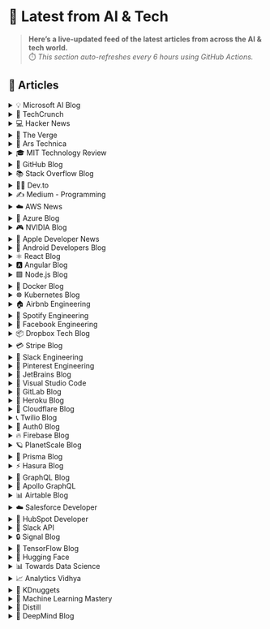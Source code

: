 # 📰 Latest from AI & Tech  

> **Here’s a live-updated feed of the latest articles from across the AI & tech world.**  
> ⏱️ *This section auto-refreshes every 6 hours using GitHub Actions.*

## 📰 Articles
<!-- BLOG-POST-LIST:START -->

<details>
<summary>💡 Microsoft AI Blog</summary>

- [A conversation with Kevin Scott: What’s next in AI](https://blogs.microsoft.com/ai/a-conversation-with-kevin-scott-whats-next-in-ai/) (2022-12-06)
- [From Hot Wheels to handling content: How brands are using Microsoft AI to be more productive and imaginative](https://blogs.microsoft.com/ai/from-hot-wheels-to-handling-content-how-brands-are-using-microsoft-ai-to-be-more-productive-and-imaginative/) (2022-10-12)
- [Microsoft open sources its ‘farm of the future’ toolkit](https://blogs.microsoft.com/ai/microsoft-open-sources-its-farm-of-the-future-toolkit/) (2022-10-06)
- [How data and AI will transform contact centres for financial services](https://cloudblogs.microsoft.com/industry-blog/en-gb/financial-services/2022/07/25/how-data-and-ai-will-transform-contact-centres-for-financial-services/) (2022-07-25)
- [AI-equipped drones study dolphins on the edge of extinction](https://news.microsoft.com/apac/features/ai-drones-dolphins-maui63/) (2022-07-21)

</details>

<details>
<summary>🚀 TechCrunch</summary>

- [AI hires or human hustle? Inside the next frontier of startup operations at TechCrunch Disrupt 2025](https://techcrunch.com/2025/09/30/ai-hires-or-human-hustle-inside-the-next-frontier-of-startup-operations-at-techcrunch-disrupt-2025/) (2025-09-30)
- [Fubo shareholders approve Hulu Live TV deal](https://techcrunch.com/2025/09/30/fubo-shareholders-approve-hulu-live-tv-deal/) (2025-09-30)
- [ChatGPT: Everything you need to know about the AI-powered chatbot](https://techcrunch.com/2025/09/30/chatgpt-everything-to-know-about-the-ai-chatbot/) (2025-09-30)
- [A comprehensive list of 2025 tech layoffs](https://techcrunch.com/2025/09/30/tech-layoffs-2025-list/) (2025-09-30)
- [AI note-taking app Granola adds a repeatable prompts feature](https://techcrunch.com/2025/09/30/ai-note-taking-app-granola-adds-a-repeatable-prompts-feature/) (2025-09-30)

</details>

<details>
<summary>💻 Hacker News</summary>

- [Hedge Funds Have to Be Big](https://www.bloomberg.com/opinion/newsletters/2025-09-30/hedge-funds-have-to-be-big) (2025-09-30)
- [Boeing Has Started Working on a 737 MAX Replacement](https://www.wsj.com/business/airlines/boeing-has-started-working-on-a-737-max-replacement-40a110df) (2025-09-30)
- [Sora 2](https://openai.com/index/sora-2/) (2025-09-30)
- [Bild AI (YC W25) Is Hiring](https://www.ycombinator.com/companies/bild-ai/jobs/m2ilR5L-founding-engineer-applied-ai) (2025-09-30)
- [Not only am I losing my livelihood to AI – now it's stealing my em dashes too](https://www.theguardian.com/lifeandstyle/2025/oct/01/artificial-intelligence-em-dashes-ai-stealing-my-livelihood) (2025-09-30)

</details>

<details>
<summary>📱 The Verge</summary>

- [Imgur is blocking users in the UK](https://www.theverge.com/news/788823/imgur-uk-users-blocked-ico-investigation) (2025-09-30)
- [Microsoft is giving Copilot AI faces you can chat with](https://www.theverge.com/news/788741/microsoft-copilot-labs-ai-portraits-experiment-human-avatar) (2025-09-30)
- [Beats redesigned its new Powerbeats Fit’s wing tip to be more comfortable and secure](https://www.theverge.com/news/788663/apple-beats-powerbeats-fit-wireless-earbuds-wing-tip-redesign-comfort) (2025-09-30)
- [OpenAI’s new social video app will let you deepfake your friends](https://www.theverge.com/ai-artificial-intelligence/788786/openais-new-ai-sora-ios-social-video-app-will-let-you-deepfake-your-friends) (2025-09-30)
- [Microsoft’s Windows 11 2025 update is available now](https://www.theverge.com/news/788167/microsoft-windows-11-version-25h2-download-insta) (2025-09-30)

</details>

<details>
<summary>🔬 Ars Technica</summary>

- [iOS 26.0.1, macOS 26.0.1 updates fix install bugs, new phone problems, and more](https://arstechnica.com/gadgets/2025/09/ios-26-0-1-macos-26-0-1-updates-fix-install-bugs-new-phone-problems-and-more/) (2025-09-30)
- [California’s newly signed AI law just gave Big Tech exactly what it wanted](https://arstechnica.com/ai/2025/09/californias-newly-signed-ai-law-just-gave-big-tech-exactly-what-it-wanted/) (2025-09-30)
- [Behind the scenes with the most beautiful car in racing: The Ferrari 499P](https://arstechnica.com/cars/2025/09/behind-the-scenes-with-the-most-beautiful-car-in-racing-the-ferrari-499p/) (2025-09-30)
- [Is the “million-year-old” skull from China a Denisovan or something else?](https://arstechnica.com/science/2025/09/is-the-million-year-old-skull-from-china-a-denisovan-or-something-else/) (2025-09-30)
- [Burnout and Elon Musk’s politics spark exodus from senior xAI, Tesla staff](https://arstechnica.com/cars/2025/09/burnout-and-elon-musks-politics-spark-exodus-from-senior-xai-tesla-staff/) (2025-09-30)

</details>

<details>
<summary>🎓 MIT Technology Review</summary>

- [Designing CPUs for next-generation supercomputing](https://www.technologyreview.com/2025/09/30/1124505/designing-cpus-for-next-generation-supercomputing/) (2025-09-30)
- [Powering HPC with next-generation CPUs](https://www.technologyreview.com/2025/09/30/1124493/powering-hpc-with-next-generation-cpus/) (2025-09-30)
- [The Download: our thawing permafrost, and a drone-filled future](https://www.technologyreview.com/2025/09/30/1124579/the-download-our-thawing-permafrost-and-a-drone-filled-future/) (2025-09-30)
- [The US may be heading toward a drone-filled future](https://www.technologyreview.com/2025/09/30/1124470/the-us-may-be-heading-toward-a-drone-filled-future/) (2025-09-30)
- [Scientists can see Earth’s permafrost thawing from space](https://www.technologyreview.com/2025/09/30/1124548/scientists-see-permafrost-thawing-from-space/) (2025-09-30)

</details>

<details>
<summary>🐙 GitHub Blog</summary>

- [CodeQL zero to hero part 5: Debugging queries](https://github.blog/security/vulnerability-research/codeql-zero-to-hero-part-5-debugging-queries/) (2025-09-29)
- [How GitHub protects developers from copyright enforcement overreach](https://github.blog/news-insights/policy-news-and-insights/how-github-protects-developers-from-copyright-enforcement-overreach/) (2025-09-26)
- [Kicking off Cybersecurity Awareness Month 2025: Researcher spotlights and enhanced incentives](https://github.blog/security/vulnerability-research/kicking-off-cybersecurity-awareness-month-2025-researcher-spotlights-and-enhanced-incentives/) (2025-09-26)
- [Building beyond the browser: Keeley Hammond on Electron, open source, and the future of maintainership](https://github.blog/open-source/maintainers/building-beyond-the-browser-keeley-hammond-on-electron-open-source-and-the-future-of-maintainership/) (2025-09-25)
- [GitHub Copilot gets smarter at finding your code: Inside our new embedding model ](https://github.blog/news-insights/product-news/copilot-new-embedding-model-vs-code/) (2025-09-24)

</details>

<details>
<summary>📚 Stack Overflow Blog</summary>

- [Turning investments into impact: Stack Overflow for Teams 2025.7](https://stackoverflow.blog/2025/09/30/turning-investments-into-impact-stack-overflow-for-teams-2025-7/) (2025-09-30)
- [As your AI gets smarter, so must your API](https://stackoverflow.blog/2025/09/30/as-your-ai-gets-smarter-so-must-your-api/) (2025-09-30)
- [Making your code base better will make your code coverage worse](https://stackoverflow.blog/2025/09/29/making-your-code-base-better-will-make-your-code-coverage-worse/) (2025-09-29)
- [Getting Backstage in front of a shifting dev experience](https://stackoverflow.blog/2025/09/26/getting-backstage-in-front-of-a-shifting-dev-experience/) (2025-09-26)
- [The history and future of software development (part 1)](https://stackoverflow.blog/2025/09/24/the-history-and-future-of-software-development-part-1/) (2025-09-24)

</details>

<details>
<summary>👨‍💻 Dev.to</summary>

- [Designing a self-healing distributed Service on Kubernetes](https://dev.to/lizabethwordp/designing-a-self-healing-distributed-service-on-kubernetes-2eoh) (2025-09-30)
- [Mix with the Masters: Mixing Night with Ken Lewis - BACK TO SCHOOL NIGHT - 10/1/2025](https://dev.to/music_youtube/mix-with-the-masters-mixing-night-with-ken-lewis-back-to-school-night-1012025-2mcp) (2025-09-30)
- [Coopera Sharp - Chamadas em Sequência](https://dev.to/wsantosdev/coopera-sharp-chamadas-em-sequencia-2hh) (2025-09-30)
- [COLORS: Penyair - Bambú | A COLORS SHOW](https://dev.to/music_youtube/colors-penyair-bambu-a-colors-show-99p) (2025-09-30)
- [COLORS: La Lá - También te vi | A COLORS SHOW](https://dev.to/music_youtube/colors-la-la-tambien-te-vi-a-colors-show-4n5n) (2025-09-30)

</details>

<details>
<summary>✍️ Medium - Programming</summary>

- [The Interviewer Tried to Trick Me in a Spring Boot Interview — I Turned the Tables](https://blog.stackademic.com/the-interviewer-tried-to-trick-me-in-a-spring-boot-interview-i-turned-the-tables-22a123a80f83?source=rss------programming-5) (2025-09-30)
- [09922637841](https://medium.com/@mhlarstmy037/09922637841-298a3e956586?source=rss------programming-5) (2025-09-30)
- [Request Delegate in .NET Core](https://medium.com/@devesh.akgec/request-delegate-in-net-core-c728c580cf52?source=rss------programming-5) (2025-09-30)
- [09922637841](https://medium.com/@mhlarstmy037/09922637841-65c4d36b4168?source=rss------programming-5) (2025-09-30)
- [Actix vs Axum: I Benchmarked Rust’s Top Frameworks, and One Dominated](https://medium.com/@Krishnajlathi/actix-vs-axum-i-benchmarked-rusts-top-frameworks-and-one-dominated-888f9b95e6d8?source=rss------programming-5) (2025-09-30)

</details>

<details>
<summary>☁️ AWS News</summary>

- [Announcing AWS Outposts third-party storage integration with Dell and HPE](https://aws.amazon.com/blogs/aws/announcing-aws-outposts-third-party-storage-integration-with-dell-and-hpe/) (2025-09-30)
- [Introducing Claude Sonnet 4.5 in Amazon Bedrock: Anthropic’s most intelligent model, best for coding and complex agents](https://aws.amazon.com/blogs/aws/introducing-claude-sonnet-4-5-in-amazon-bedrock-anthropics-most-intelligent-model-best-for-coding-and-complex-agents/) (2025-09-29)
- [AWS Weekly Roundup: Amazon S3, Amazon Bedrock AgentCore, AWS X-Ray and more (September 29, 2025)](https://aws.amazon.com/blogs/aws/aws-weekly-roundup-amazon-s3-amazon-bedrock-agentcore-aws-x-ray-and-more-september-29-2025/) (2025-09-29)
- [Accelerate AI agent development with the Nova Act IDE extension](https://aws.amazon.com/blogs/aws/accelerate-ai-agent-development-with-the-nova-act-ide-extension/) (2025-09-23)
- [AWS Weekly Roundup: Amazon Q Developer, AWS Step Functions, AWS Cloud Club Captain deadline, and more (September 22, 2025)](https://aws.amazon.com/blogs/aws/aws-weekly-roundup-amazon-q-developer-aws-step-functions-aws-cloud-club-captain-deadline-and-more-september-22-2025/) (2025-09-22)

</details>

<details>
<summary>🔵 Azure Blog</summary>

- [Introducing Microsoft Marketplace — Thousands of solutions. Millions of customers. One Marketplace.](https://blogs.microsoft.com/blog/2025/09/25/introducing-microsoft-marketplace-thousands-of-solutions-millions-of-customers-one-marketplace/) (2025-09-25)
- [Agent Factory: Designing the open agentic web stack](https://azure.microsoft.com/en-us/blog/agent-factory-designing-the-open-agentic-web-stack/) (2025-09-24)
- [How Azure Cobalt 100 VMs are powering real-world solutions, delivering performance and efficiency results](https://azure.microsoft.com/en-us/blog/how-azure-cobalt-100-vms-are-powering-real-world-solutions-delivering-performance-and-efficiency-results/) (2025-09-23)
- [Accelerate migration and modernization with agentic AI](https://azure.microsoft.com/en-us/blog/accelerate-migration-and-modernization-with-agentic-ai/) (2025-09-23)
- [Inside the world’s most powerful AI datacenter](https://blogs.microsoft.com/blog/2025/09/18/inside-the-worlds-most-powerful-ai-datacenter/) (2025-09-18)

</details>

<details>
<summary>🎮 NVIDIA Blog</summary>

- [Into the Omniverse: Open-Source Physics Engine and OpenUSD Advance Robot Learning](https://blogs.nvidia.com/blog/newton-physics-engine-openusd/) (2025-09-30)
- [‘Vietnam Puts AI at the Center of Its Economic Strategy,’ Deputy Director of the Vietnam National Innovation Center Says at NVIDIA AI Day Ho Chi Minh City](https://blogs.nvidia.com/blog/ai-day-ho-chi-minh-city/) (2025-09-25)
- [Pilots Wanted: Stream ‘Mecha BREAK’ on GeForce NOW](https://blogs.nvidia.com/blog/geforce-now-thursday-mecha-break/) (2025-09-25)
- [Open Secret: How NVIDIA Nemotron Models, Datasets and Techniques Fuel AI Development](https://blogs.nvidia.com/blog/nemotron-open-source-ai/) (2025-09-24)
- [Canada Goes All In on AI: NVIDIA Joins Nations’ Technology Leaders in Montreal to Shape Sovereign AI Strategy](https://blogs.nvidia.com/blog/canada-all-in/) (2025-09-24)

</details>

<details>
<summary>🍎 Apple Developer News</summary>

- [Upcoming Currency Change in Bulgaria](https://developer.apple.com/news/?id=rbfp3bpb) (2025-09-25)
- [Get ready with the latest beta releases](https://developer.apple.com/news/?id=4uj8znqq) (2025-09-22)
- [App Store submissions now open for the latest OS releases](https://developer.apple.com/news/?id=6lxhtioi) (2025-09-09)
- [Hello Developer: September 2025](https://developer.apple.com/news/?id=6zd7a3al) (2025-09-02)
- [Awe dropping.](https://developer.apple.com/news/?id=p9nukitr) (2025-08-26)

</details>

<details>
<summary>🤖 Android Developers Blog</summary>

- [Let's talk security: Answering your top questions about Android developer verification](https://android-developers.googleblog.com/2025/09/lets-talk-security-answering-your-top.html) (2025-09-30)
- [#WeArePlay: Meet the people building vibrant communities with their apps and games](https://android-developers.googleblog.com/2025/09/weareplay-meet-the-people-building-vibrant-communities-with-their-apps-and-games.html) (2025-09-24)
- [Introducing the Google Play Games Level Up program](https://android-developers.googleblog.com/2025/09/introducing-google-play-games-level-up.html) (2025-09-23)
- [Elevating media playback : A deep dive into Media3’s PreloadManager - Part 2](https://android-developers.googleblog.com/2025/09/a-deep-dive-into-media3-preloadmanager.html) (2025-09-22)
- [Gratitude's developers released 2X the amount of innovative experiments with the help of Gemini in Android Studio](https://android-developers.googleblog.com/2025/09/gratitudes-developers-released-2x.html) (2025-09-18)

</details>

<details>
<summary>⚛️ React Blog</summary>

- [React Labs: What We've Been Working On – June 2022](https://reactjs.org/blog/2022/06/15/react-labs-what-we-have-been-working-on-june-2022.html) (2022-06-15)
- [React v18.0](https://reactjs.org/blog/2022/03/29/react-v18.html) (2022-03-29)
- [How to Upgrade to React 18](https://reactjs.org/blog/2022/03/08/react-18-upgrade-guide.html) (2022-03-08)
- [React Conf 2021 Recap](https://reactjs.org/blog/2021/12/17/react-conf-2021-recap.html) (2021-12-17)
- [The Plan for React 18](https://reactjs.org/blog/2021/06/08/the-plan-for-react-18.html) (2021-06-08)

</details>

<details>
<summary>🅰️ Angular Blog</summary>

- [Beyond the Horizon: How Angular is Embracing AI for Next-Gen Apps](https://blog.angular.dev/beyond-the-horizon-how-angular-is-embracing-ai-for-next-gen-apps-7a7ed706e1a3?source=rss----447683c3d9a3---4) (2025-09-16)
- [Angular Summer Update 2025](https://blog.angular.dev/angular-summer-update-2025-1987592a0b42?source=rss----447683c3d9a3---4) (2025-08-29)
- [The Angular Custom Profiling Track is now available](https://blog.angular.dev/the-angular-custom-profiling-track-is-now-available-0f9d8d36218a?source=rss----447683c3d9a3---4) (2025-07-02)
- [Announcing Angular v20](https://blog.angular.dev/announcing-angular-v20-b5c9c06cf301?source=rss----447683c3d9a3---4) (2025-05-28)
- [Build AI-Powered Apps With Genkit and Angular](https://blog.angular.dev/build-ai-powered-apps-with-genkit-and-angular-707db8918c3a?source=rss----447683c3d9a3---4) (2025-03-18)

</details>

<details>
<summary>🟩 Node.js Blog</summary>

- [Node.js v24.9.0 (Current)](https://nodejs.org/en/blog/release/v24.9.0) (2025-09-25)
- [Node.js v22.20.0 (LTS)](https://nodejs.org/en/blog/release/v22.20.0) (2025-09-24)
- [Node.js v24.8.0 (Current)](https://nodejs.org/en/blog/release/v24.8.0) (2025-09-10)
- [Node.js v20.19.5 (LTS)](https://nodejs.org/en/blog/release/v20.19.5) (2025-09-03)
- [Node.js v22.19.0 (LTS)](https://nodejs.org/en/blog/release/v22.19.0) (2025-08-28)

</details>

<details>
<summary>🐳 Docker Blog</summary>

- [Expanding Docker Hardened Images: Secure Helm Charts for Deployments](https://www.docker.com/blog/docker-hardened-images-helm-charts-beta/) (2025-09-29)
- [Docker MCP Toolkit: MCP Servers That Just Work](https://www.docker.com/blog/mcp-toolkit-mcp-servers-that-just-work/) (2025-09-29)
- [The Trust Paradox: When Your AI Gets Catfished](https://www.docker.com/blog/mcp-prompt-injection-trust-paradox/) (2025-09-26)
- [Introducing the Docker Premium Support and TAM service](https://www.docker.com/blog/introducing-the-docker-premium-support-and-tam-service/) (2025-09-25)
- [Run, Test, and Evaluate Models and MCP Locally with Docker + Promptfoo](https://www.docker.com/blog/evaluate-models-and-mcp-with-promptfoo-docker/) (2025-09-25)

</details>

<details>
<summary>☸️ Kubernetes Blog</summary>

- [Announcing Changed Block Tracking API support (alpha)](https://kubernetes.io/blog/2025/09/25/csi-changed-block-tracking/) (2025-09-25)
- [Kubernetes v1.34: Pod Level Resources Graduated to Beta](https://kubernetes.io/blog/2025/09/22/kubernetes-v1-34-pod-level-resources/) (2025-09-22)
- [Kubernetes v1.34: Recovery From Volume Expansion Failure (GA)](https://kubernetes.io/blog/2025/09/19/kubernetes-v1-34-recover-expansion-failure/) (2025-09-19)
- [Kubernetes v1.34: DRA Consumable Capacity](https://kubernetes.io/blog/2025/09/18/kubernetes-v1-34-dra-consumable-capacity/) (2025-09-18)
- [Kubernetes v1.34: Pods Report DRA Resource Health](https://kubernetes.io/blog/2025/09/17/kubernetes-v1-34-pods-report-dra-resource-health/) (2025-09-17)

</details>

<details>
<summary>🏠 Airbnb Engineering</summary>

- [Building a Next-Generation Key-Value Store at Airbnb](https://medium.com/airbnb-engineering/building-a-next-generation-key-value-store-at-airbnb-0de8465ba354?source=rss----53c7c27702d5---4) (2025-09-24)
- [Viaduct, Five Years On: Modernizing the Data-Oriented Service Mesh](https://medium.com/airbnb-engineering/viaduct-five-years-on-modernizing-the-data-oriented-service-mesh-e66397c9e9a9?source=rss----53c7c27702d5---4) (2025-09-17)
- [Taming Service-Oriented Architecture Using A Data-Oriented Service Mesh](https://medium.com/airbnb-engineering/taming-service-oriented-architecture-using-a-data-oriented-service-mesh-da771a841344?source=rss----53c7c27702d5---4) (2025-09-16)
- [Migrating Airbnb’s JVM Monorepo to Bazel](https://medium.com/airbnb-engineering/migrating-airbnbs-jvm-monorepo-to-bazel-33f90eda51ec?source=rss----53c7c27702d5---4) (2025-08-13)
- [Seamless Istio Upgrades at Scale](https://medium.com/airbnb-engineering/seamless-istio-upgrades-at-scale-bcb0e49c5cf8?source=rss----53c7c27702d5---4) (2025-08-07)

</details>

<details>
<summary>🎵 Spotify Engineering</summary>

- [Beyond Winning: Spotify’s Experiments with Learning Framework](https://engineering.atspotify.com/2025/9/spotifys-experiments-with-learning-framework/) (2025-09-23)
- [Incident Report: Spotify Outage on April 16, 2025](https://engineering.atspotify.com/2025/5/incident-report-spotify-outage-on-april-16-2025/) (2025-05-09)
- [Celebrating Five Years of Backstage: From Open Source Project to Enterprise Business](https://engineering.atspotify.com/2025/4/celebrating-five-years-of-backstage/) (2025-04-23)
- [A Behind-the-Scenes Look at How We Release the Spotify App (Part 1)](https://engineering.atspotify.com/2025/4/how-we-release-the-spotify-app-part-1/) (2025-04-17)
- [An Insider’s Tips for Taking the Certified Backstage Associate (CBA) Exam](https://engineering.atspotify.com/2025/3/certified-backstage-associate-exam-tips/) (2025-03-25)

</details>

<details>
<summary>👥 Facebook Engineering</summary>

- [Meta 3D AssetGen: Generating 3D Worlds With AI](https://engineering.fb.com/2025/09/29/virtual-reality/assetgen-generating-3d-worlds-with-ai/) (2025-09-29)
- [Meta’s Infrastructure Evolution and the Advent of AI](https://engineering.fb.com/2025/09/29/data-infrastructure/metas-infrastructure-evolution-and-the-advent-of-ai/) (2025-09-29)
- [Networking at the Heart of AI — @Scale: Networking 2025 Recap](https://engineering.fb.com/2025/09/26/networking-traffic/networking-at-the-heart-of-ai-scale-networking-2025-recap/) (2025-09-26)
- [Video Streaming With the AV1 Video Codec in Mobile Devices](https://engineering.fb.com/2025/09/24/video-engineering/video-streaming-with-av1-video-codec-mobile-devices-meta-white-paper/) (2025-09-24)
- [Read Meta’s 2025 Sustainability Report](https://sustainability.atmeta.com/2025-sustainability-report/) (2025-09-12)

</details>

<details>
<summary>📦 Dropbox Tech Blog</summary>

- [Hack Week 2025: How these engineers liquid-cooled a GPU server](https://dropbox.tech/culture/hack-week-2025-liquid-cooling-gpu-server) (2025-08-27)
- [Driving AI adoption at Dropbox: a conversation with CTO Ali Dasdan](https://dropbox.tech/culture/ai-adoption-productivity-dropbox-cto-ali-dasdan) (2025-08-19)
- [Making file encryption fast and secure for teams with advanced key management](https://dropbox.tech/security/file-encryption-teams-advanced-key-management) (2025-07-10)
- [Seventh-generation server hardware at Dropbox: our most efficient and capable architecture yet](https://dropbox.tech/infrastructure/seventh-generation-server-hardware) (2025-07-02)
- [How we brought multimedia search to Dropbox Dash](https://dropbox.tech/infrastructure/multimedia-search-dropbox-dash-evolution) (2025-05-29)

</details>

<details>
<summary>💳 Stripe Blog</summary>

- [Introducing Open Issuance from Bridge: A new platform to launch your own stablecoin](https://stripe.com/blog/introducing-open-issuance-from-bridge) (2025-09-30)
- [All our product updates from Stripe Tour New York](https://stripe.com/blog/all-our-product-updates-from-stripe-tour-new-york) (2025-09-30)
- [Developing an open standard for agentic commerce](https://stripe.com/blog/developing-an-open-standard-for-agentic-commerce) (2025-09-29)
- [High-growth companies stand out with flexible pricing](https://stripe.com/blog/high-growth-companies-stand-out-with-flexible-pricing) (2025-09-24)
- [How we built it: Real-time analytics for Stripe Billing](https://stripe.com/blog/how-we-built-it-real-time-analytics-for-stripe-billing) (2025-09-16)

</details>

<details>
<summary>💬 Slack Engineering</summary>

- [Building Slack’s Anomaly Event Response](https://slack.engineering/building-slacks-anomaly-event-response/) (2025-09-04)
- [Optimizing Our E2E Pipeline](https://slack.engineering/speedup-e2e-testing/) (2025-04-14)
- [How we built enterprise search to be secure and private](https://slack.engineering/how-we-built-enterprise-search-to-be-secure-and-private/) (2025-03-07)
- [Automated Accessibility Testing at Slack](https://slack.engineering/automated-accessibility-testing-at-slack/) (2025-01-07)
- [Migration Automation: Easing the Jenkins → GHA shift with help from AI](https://slack.engineering/migration-automation-easing-the-jenkins-%e2%86%92-gha-shift-with-help-from-ai/) (2024-12-16)

</details>

<details>
<summary>📌 Pinterest Engineering</summary>

- [Next Gen Data Processing at Massive Scale At Pinterest With Moka (Part 2 of 2)](https://medium.com/pinterest-engineering/next-gen-data-processing-at-massive-scale-at-pinterest-with-moka-part-2-of-2-d0210ded34e0?source=rss-ef81ef829bcb------2) (2025-09-10)
- [Developer Experience at Pinterest: The Journey to PinConsole](https://medium.com/pinterest-engineering/developer-experience-at-pinterest-the-journey-to-pinconsole-b34ac9e3bdd9?source=rss-ef81ef829bcb------2) (2025-08-22)
- [Debugging the One-in-a-Million Failure: Migrating Pinterest’s Search Infrastructure to Kubernetes](https://medium.com/pinterest-engineering/debugging-the-one-in-a-million-failure-migrating-pinterests-search-infrastructure-to-kubernetes-bef9af9dabf4?source=rss-ef81ef829bcb------2) (2025-07-16)
- [Next Gen Data Processing at Massive Scale At Pinterest With Moka (Part 1 of 2)](https://medium.com/pinterest-engineering/next-gen-data-processing-at-massive-scale-at-pinterest-with-moka-part-1-of-2-39a36d5e82c4?source=rss-ef81ef829bcb------2) (2025-07-11)
- [Scaling Pinterest ML Infrastructure with Ray: From Training to End-to-End ML Pipelines](https://medium.com/pinterest-engineering/scaling-pinterest-ml-infrastructure-with-ray-from-training-to-end-to-end-ml-pipelines-4038b9e837a0?source=rss-ef81ef829bcb------2) (2025-06-24)

</details>

<details>
<summary>💎 JetBrains Blog</summary>

- [Better AI Depends on Better Data: We Need Your Help](https://blog.jetbrains.com/blog/2025/09/30/detailed-data-sharing-for-better-ai/) (2025-09-30)
- [Updates to TeamCity On-Premises Renewal Pricing](https://blog.jetbrains.com/teamcity/2025/09/updates-to-teamcity-on-premises-renewal-pricing/) (2025-09-30)
- [Introducing Claude Agent in JetBrains IDEs](https://blog.jetbrains.com/ai/2025/09/introducing-claude-agent-in-jetbrains-ides/) (2025-09-29)
- [“I tried out JetBrains’ code analysis tool Qodana”](https://blog.jetbrains.com/qodana/2025/09/i-tried-out-jetbrains-code-analysis-tool-qodana/) (2025-09-29)
- [How Java Open-Source Projects Use IntelliJ IDEA: Real-World Examples – Part 2](https://blog.jetbrains.com/blog/2025/09/26/how-java-open-source-projects-use-intellij-idea-real-world-examples-part-2/) (2025-09-26)

</details>

<details>
<summary>📝 Visual Studio Code</summary>

- [Introducing auto model selection (preview)](https://code.visualstudio.com/blogs/2025/09/15/autoModelSelection) (2025-09-15)
- [August 2025 (version 1.104)](https://code.visualstudio.com/updates/v1_104) (2025-09-11)
- [VS Code Dev Days – Join an event near you to learn about AI-assisted development](https://code.visualstudio.com/blogs/2025/08/27/vscode-dev-days) (2025-08-26)
- [July 2025 (version 1.103)](https://code.visualstudio.com/updates/v1_103) (2025-08-07)
- [Command GitHub's Coding Agent from VS Code](https://code.visualstudio.com/blogs/2025/07/17/copilot-coding-agent) (2025-07-17)

</details>

<details>
<summary>🦊 GitLab Blog</summary>

- [Greater AI choice in GitLab Duo: Claude Sonnet 4.5 arrives](https://about.gitlab.com/blog/greater-ai-choice-in-gitlab-duo-claude-sonnet-4-5-arrives/) (2025-09-29)
- [Agentic AI guides and resources](https://about.gitlab.com/blog/agentic-ai-guides-and-resources/) (2025-09-26)
- [GitLab Duo Agent Platform adds support for Model Context Protocol](https://about.gitlab.com/blog/duo-agent-platform-with-mcp/) (2025-09-26)
- [GitLab named a Leader in the 2025 Gartner Magic Quadrant for DevOps Platforms](https://about.gitlab.com/blog/gitlab-named-a-leader-in-the-2025-gartner-magic-quadrant-for-devops-platforms/) (2025-09-25)
- [GitLab 18.4: AI-native development with automation and insight](https://about.gitlab.com/blog/gitlab-18-4-ai-native-development-with-automation-and-insight/) (2025-09-23)

</details>

<details>
<summary>💜 Heroku Blog</summary>

- [Heroku AI Studio is Your Workspace for Smarter, Faster AI Apps](https://www.heroku.com/blog/heroku-ai-studio-workspace-for-smarter-faster-ai-apps/) (2025-09-17)
- [Securing Salesforce Integrations with Heroku AppLink](https://www.heroku.com/blog/securing-salesforce-integrations-with-heroku-applink/) (2025-09-10)
- [Triage and Fix with Confidence: heroku run and OTel on Heroku Fir](https://www.heroku.com/blog/heroku-run-and-otel-on-heroku-fir/) (2025-09-08)
- [Corrective Action Update for the Heroku June 10th Outage](https://www.heroku.com/blog/corrective-action-update-june-10-outage/) (2025-09-05)
- [Discover How Heroku’s AI PaaS Delivers Real-World Results at Dreamforce](https://www.heroku.com/blog/heroku-ai-paas-dreamforce-2025/) (2025-09-04)

</details>

<details>
<summary>🔶 Cloudflare Blog</summary>

- [Payload on Workers: a full-fledged CMS, running entirely on Cloudflare’s stack](https://blog.cloudflare.com/payload-cms-workers/) (2025-09-30)
- [Nationwide Internet shutdown in Afghanistan extends localized disruptions](https://blog.cloudflare.com/nationwide-internet-shutdown-in-afghanistan/) (2025-09-30)
- [15 years of helping build a better Internet: a look back at Birthday Week 2025](https://blog.cloudflare.com/birthday-week-2025-wrap-up/) (2025-09-29)
- [Cloudflare just got faster and more secure, powered by Rust](https://blog.cloudflare.com/20-percent-internet-upgrade/) (2025-09-26)
- [Introducing Observatory and Smart Shield — see how the world sees your website, and make it faster in one click](https://blog.cloudflare.com/introducing-observatory-and-smart-shield/) (2025-09-26)

</details>

<details>
<summary>📞 Twilio Blog</summary>

- [
Building an OmniChannel Experience: Context Aware Interactions using Salesforce Integration
](
https://www.twilio.com/en-us/blog/developers/tutorials/integrations/building-an-omnichannel-experience--context-aware-interactions-u
) (2025-09-26)
- [
Announcing Twilio Docs Support for llms.txt and Markdown
](
https://www.twilio.com/en-us/blog/developers/docs-llms-txt-markdown-support
) (2025-09-26)
- [
Twilio named to the IDC FinTech Rankings 2025 Enterprise Top 50
](
https://www.twilio.com/en-us/blog/insights/twilio-named-IDC-FinTech-Rankings-2025-Enterprise-Top-50
) (2025-09-26)
- [
Behind the builder: Tanise Love, Senior Employee Impact Manager
](
https://www.twilio.com/en-us/blog/company/spotlights/behind-the-builder-tanise-love-twilio
) (2025-09-24)
- [
Manage a List of Safe Phone Numbers in PHP with Twilio Verify's Safe List API
](
https://www.twilio.com/en-us/blog/developers/tutorials/manage-list-of-safe-phone-numbers-php-with-twilio-verify-safe-list-api
) (2025-09-23)

</details>

<details>
<summary>🔐 Auth0 Blog</summary>

- [Announcing Auth0 for AI Agents: Powering the Future of AI, Securely](https://auth0.com/blog/announcing-auth0-for-ai-agents-powering-the-future-of-ai-securely/) (2025-09-25)
- [Detecting Signup Fraud: 3 Ways to Use Auth0 Logs to Protect Your Business](https://auth0.com/blog/detecting-signup-fraud-3-ways-to-use-auth0-logs-to-protect-your-business/) (2025-09-24)
- [Shopify + Auth0: A New Era for Retail Customer Identity](https://auth0.com/blog/shopify-auth0-a-new-era-for-retail-customer-identity/) (2025-09-23)
- [Introducing Transaction Metadata for Auth0 Actions](https://auth0.com/blog/introducing-transaction-metadata-for-auth0-actions/) (2025-09-22)
- [Implementing DPoP with Auth0](https://auth0.com/blog/implementing-dpop-with-auth0/) (2025-09-18)

</details>

<details>
<summary>🔥 Firebase Blog</summary>

- [#FirebaserFriday: Frank van Puffelen](http://firebase.googleblog.com/2022/02/meet-firebaser-Puf.html) (2022-03-18)
- [How Firebase Performance Monitoring optimized app startup time](http://firebase.googleblog.com/2022/03/how-Firebase-Performance-Monitoring-optimized-app-startup-time.html) (2022-03-09)
- [Using Machine Learning to optimize mobile game experiences](http://firebase.googleblog.com/2022/02/custom-ondevice-machine-learning.html) (2022-02-15)
- [Accept Payments with Cloud Firestore and Google Pay](http://firebase.googleblog.com/2022/02/accept-payments-with-Cloud-Firestore-and-Google-Pay.html) (2022-02-11)
- [Everything you need to know about Remote Config’s latest personalization feature](http://firebase.googleblog.com/2022/01/remote-config-personalization-overview.html) (2022-01-26)

</details>

<details>
<summary>🪐 PlanetScale Blog</summary>

- [Partnering with Cloudflare to bring you the fastest globally distributed applications](https://planetscale.com/blog/partnering-with-cloudflare-fastest-applications) (2025-09-24)
- [Processes and Threads](https://planetscale.com/blog/processes-and-threads) (2025-09-24)
- [PlanetScale for Postgres is now GA](https://planetscale.com/blog/planetscale-for-postgres-is-generally-available) (2025-09-22)
- [Postgres High Availability with CDC](https://planetscale.com/blog/postgres-ha-with-cdc) (2025-09-12)
- [Announcing Neki](https://planetscale.com/blog/announcing-neki) (2025-08-11)

</details>

<details>
<summary>🔷 Prisma Blog</summary>

- [Key takeaways from the Discover Data DX virtual event](https://www.prisma.io/blog/datadx-event-recap-z5Pcp6HzBz5m) (2023-12-13)
- [Prisma Accelerate now in General Availability](https://www.prisma.io/blog/accelerate-ga-release-I9cQM6bSf2g6) (2023-10-26)
- [Support for Serverless Database Drivers in Prisma ORM Is Now in Preview](https://www.prisma.io/blog/serverless-database-drivers-KML1ehXORxZV) (2023-10-06)
- [Launching the Data DX Manifesto: Shaping a new paradigm in data-driven development](https://www.prisma.io/blog/datadx-manifesto-ikgyqj170k8h) (2023-10-05)
- [SQLite on the Edge: Prisma Support for Turso is in Early Access](https://www.prisma.io/blog/prisma-turso-ea-support-rXGd_Tmy3UXX) (2023-09-28)

</details>

<details>
<summary>⚡ Hasura Blog</summary>

- [Data access layer: Unlocking the full potential of financial data](https://hasura.io/blog/data-access-layer-unlocking-the-full-potential-of-financial-data/) (2025-03-24)
- [Time-traveling through your data architecture: Using data agents to understand change](https://hasura.io/blog/time-traveling-through-your-data-architecture-using-data-agents-to-understand-change/) (2025-03-19)
- [Data products, data contracts: A new model for data management in financial services](https://hasura.io/blog/data-products-data-contracts-a-new-model-for-data-management-in-financial-services/) (2025-03-18)
- [How PromptQL achieves 100% accuracy for AI on enterprise data](https://hasura.io/blog/how-promptql-achieves-100-accuracy-for-ai-on-enterprise-data/) (2025-03-11)
- [Hasura: Powerful access control on MongoDB data](https://hasura.io/blog/hasura-powerful-access-control-on-mongodb-data/) (2025-03-05)

</details>

<details>
<summary>🔗 GraphQL Blog</summary>

- [Introducing the New GraphQL.org: A Decade of Evolution, Redesigned](https://graphql.org/blog/2025-09-08-announcing-graphqldotorg) (2025-09-08)
- [Announcing the September 2025 Edition of the GraphQL Specification](https://graphql.org/blog/2025-09-08-september-edition) (2025-09-08)
- [GraphQL: Supercharging AI](https://graphql.org/blog/2025-07-03-graphql-supercharging-ai) (2025-07-03)
- [📣 May 2025 GraphQL Foundation Board Meeting Recap](https://graphql.org/blog/2025-06-27-governing-board-recap) (2025-06-27)
- [GraphQL.js Docs Updates, April - May 2025](https://graphql.org/blog/2025-06-26-docs-updates) (2025-06-26)

</details>

<details>
<summary>🚀 Apollo GraphQL</summary>

- [Smart Schema Discovery: How Apollo MCP Server Maximizes AI Context Efficiency](https://www.apollographql.com/blog/smart-schema-discovery-how-apollo-mcp-server-maximizes-ai-context-efficiency) (2025-09-17)
- [Apollo Client 4.0: A Leaner and Cleaner GraphQL Client with No Compromises](https://www.apollographql.com/blog/announcing-apollo-client-4-0) (2025-09-03)
- [How Indeed’s Bold Bet on Parallel API Platforms Paid Off](https://www.apollographql.com/blog/how-indeeds-bold-bet-on-parallel-api-platforms-paid-off) (2025-09-02)
- [MCP Server Builder Drop: July Highlights from San Francisco and New York](https://www.apollographql.com/blog/mcp-server-builder-drop-july-highlights-from-san-francisco-and-new-york) (2025-08-12)
- [Introducing Authorization for Apollo MCP Server: Secure AI Access to Your GraphQL APIs](https://www.apollographql.com/blog/introducing-authorization-for-apollo-mcp-server) (2025-08-08)

</details>

<details>
<summary>📊 Airtable Blog</summary>

- [Applications closing for the Airtable AI Incubator](https://blog.airtable.com/applications-closing-for-the-airtable-ai-incubator/) (2025-09-29)
- [Automate 5X more work at the same cost with Airtable AI](https://blog.airtable.com/airtable-ai-price-change/) (2025-05-14)
- [Airtable is now available in AWS Marketplace](https://blog.airtable.com/airtable-available-in-aws-marketplace/) (2024-11-12)
- [It’s time to change the way we build digital products. Introducing, ProductCentral.](https://blog.airtable.com/change-way-build-digital-products/) (2024-10-15)
- [New capabilities to unlock agility at scale](https://blog.airtable.com/launching-new-capabilities-for-the-enterprise/) (2024-09-26)

</details>

<details>
<summary>☁️ Salesforce Developer</summary>

- [Monitor Performance with the New Test Health Report in Scale Test](https://developer.salesforce.com/blogs/2025/09/monitor-performance-with-the-new-test-health-report-in-scale-test.html) (2025-09-30)
- [Inside ApexGuru: Agentic Code Fixing](https://developer.salesforce.com/blogs/2025/09/inside-apexguru-agentic-code-fixing.html) (2025-09-25)
- [Connect Data Cloud to Snowflake Using Salesforce IDP](https://developer.salesforce.com/blogs/2025/09/connect-data-cloud-to-snowflake-using-salesforce-idp.html) (2025-09-24)
- [Take a Deep Dive into Metadata API Deployments](https://developer.salesforce.com/blogs/2025/09/take-a-deep-dive-into-metadata-api-deployments.html) (2025-09-23)
- [Build a Cited Web Search Agent with Agentforce](https://developer.salesforce.com/blogs/2025/09/build-a-cited-web-search-agent-with-agentforce.html) (2025-09-18)

</details>

<details>
<summary>🧡 HubSpot Developer</summary>

- [Building Omnichannel Customer Connections at HubSpot: A Look Under the Hood](https://developers.hubspot.com/blog/building-omnichannel-customer-connections-at-hubspot) (2025-09-25)
- [From Legacy Apps to Platform Speed: Building with the New Developer Platform](https://developers.hubspot.com/blog/from-legacy-apps-to-platform-speed-building-with-developer-platform) (2025-09-23)
- [Navigating the Reimagined Marketplace for App Developers](https://developers.hubspot.com/blog/reimagined-marketplace-for-app-developers) (2025-09-03)
- [Fall Spotlight 2025: A Look at Tools for Developers](https://developers.hubspot.com/blog/a-look-at-tools-for-developers) (2025-09-02)
- [Build Faster, Deliver Smarter: Introducing the HubSpot Developer Platform](https://developers.hubspot.com/blog/introducing-hubspot-developer-platform) (2025-09-02)

</details>

<details>
<summary>💬 Slack API</summary>

- [RACI Model Explained: Definition, Benefits, and How to Use It](https://slack.com/blog/productivity/raci-model-explained-definition-benefits-and-how-to-use-it) (2025-09-26)
- [Enterprise Data Security: A Guide to Protecting Your Organization](https://slack.com/blog/transformation/enterprise-data-security-a-guide-to-protecting-your-organization) (2025-09-26)
- [Why Every Modern Team Needs a Work OS](https://slack.com/blog/productivity/why-every-modern-team-needs-a-work-os) (2025-09-26)
- [How to Choose the Right Communication Model for Every Team](https://slack.com/blog/collaboration/communication-model) (2025-09-24)
- [Best Methods for Prioritizing Tasks and Projects at Work](https://slack.com/blog/productivity/best-methods-for-prioritizing-tasks-and-projects-at-work) (2025-09-24)

</details>

<details>
<summary>🔒 Signal Blog</summary>

- [Introducing Signal Secure Backups](https://signal.org/blog/introducing-secure-backups/) (2025-09-08)
- [By Default, Signal Doesn't Recall](https://signal.org/blog/signal-doesnt-recall/) (2025-05-21)
- [A Synchronized Start for Linked Devices](https://signal.org/blog/a-synchronized-start-for-linked-devices/) (2025-01-27)
- [Improving Private Signal Calls: Call Links & More](https://signal.org/blog/call-links/) (2024-11-11)
- [Proxy Please: Help People Connect to Signal](https://signal.org/blog/proxy-please/) (2024-08-09)

</details>

<details>
<summary>🧠 TensorFlow Blog</summary>

- [What's new in TensorFlow 2.20](https://blog.tensorflow.org/2025/08/whats-new-in-tensorflow-2-20.html) (2025-08-19)
- [What's new in TensorFlow 2.19](https://blog.tensorflow.org/2025/03/whats-new-in-tensorflow-2-19.html) (2025-03-13)
- [Introducing Wake Vision: A High-Quality, Large-Scale Dataset for TinyML Computer Vision Applications](https://blog.tensorflow.org/2024/12/introducing-wake-vision-new-dataset-for-person-detection-in-tinyml.html) (2024-12-05)
- [MLSysBook.AI: Principles and Practices of Machine Learning Systems Engineering](https://blog.tensorflow.org/2024/11/mlsysbookai-principles-and-practices-of-machine-learning-systems-engineering.html) (2024-11-19)
- [What's new in TensorFlow 2.18](https://blog.tensorflow.org/2024/10/whats-new-in-tensorflow-218.html) (2024-10-28)

</details>

<details>
<summary>🤗 Hugging Face</summary>

- [Accelerating Qwen3-8B Agent on Intel® Core™ Ultra with Depth-Pruned Draft Models](https://huggingface.co/blog/intel-qwen3-agent) (2025-09-29)
- [VibeGame: Exploring Vibe Coding Games](https://huggingface.co/blog/vibegame) (2025-09-29)
- [Swift Transformers Reaches 1.0 — and Looks to the Future](https://huggingface.co/blog/swift-transformers) (2025-09-26)
- [Smol2Operator: Post-Training GUI Agents for Computer Use](https://huggingface.co/blog/smol2operator) (2025-09-23)
- [Gaia2 and ARE: Empowering the community to study agents](https://huggingface.co/blog/gaia2) (2025-09-22)

</details>

<details>
<summary>📊 Towards Data Science</summary>

- [Beyond ROC-AUC and KS: The Gini Coefficient, Explained Simply](https://towardsdatascience.com/beyond-roc-auc-and-ks-gini-coefficient-explained-simply/) (2025-09-30)
- [Actual Intelligence in the Age of AI](https://towardsdatascience.com/actual-intelligence-in-the-age-of-ai/) (2025-09-30)
- [How to Build Effective Agentic Systems with LangGraph](https://towardsdatascience.com/how-to-build-effective-agentic-systems-with-langgraph/) (2025-09-30)
- [The Machine Learning Lessons I’ve Learned This Month](https://towardsdatascience.com/the-machine-learning-lessons-ive-learned-this-month/) (2025-09-30)
- [Preparing Video Data for Deep Learning: Introducing Vid Prepper](https://towardsdatascience.com/introducing-vid-prepper/) (2025-09-29)

</details>

<details>
<summary>📈 Analytics Vidhya</summary>

- [Claude Sonnet 4.5: The New Coding King?](https://www.analyticsvidhya.com/blog/2025/09/claude-sonnet-4-5/) (2025-09-30)
- [DeepSeek-V3.2-Exp: 50% Cheaper, 3x Faster, Maximum Value](https://www.analyticsvidhya.com/blog/2025/09/deepseek-v3-2-exp/) (2025-09-29)
- [RIP, Data Scientists!](https://www.analyticsvidhya.com/blog/2025/09/rip-data-scientists/) (2025-09-29)
- [7 Practical Techniques to Reduce LLM Hallucinations](https://www.analyticsvidhya.com/blog/2025/09/reducing-hallucinations-in-llms/) (2025-09-29)
- [Top 5 AI Smartphones to Buy in 2025: iPhone 17 Pro, Galaxy S25 Ultra and More](https://www.analyticsvidhya.com/blog/2025/09/ai-smartphones-to-buy-2025/) (2025-09-28)

</details>

<details>
<summary>💎 KDnuggets</summary>

- [Why I Quit My 6 Figure Side Hustle for a Full-Time Data Science Job](https://www.kdnuggets.com/why-i-quit-my-6-figure-side-hustle-for-a-full-time-data-science-job) (2025-09-30)
- [Exploring Metaclasses in Python: Unleashing the Power of Class Creation](https://www.kdnuggets.com/exploring-metaclasses-in-python-unleashing-the-power-of-class-creation) (2025-09-30)
- [Debunking 5 Myths About Cloud Computing for Small Business (Sponsored)](https://usa.ingrammicro.com/cep/app/cms/en-us/General/guiding-tech#new_tab) (2025-09-29)
- [The Algorithmic X-Men](https://www.kdnuggets.com/the-algorithmic-x-men) (2025-09-29)
- [Python for Data Science (Free 7-Day Mini-Course)](https://www.kdnuggets.com/python-for-data-science-free-7-day-mini-course) (2025-09-29)

</details>

<details>
<summary>🎯 Machine Learning Mastery</summary>

- [The Model Selection Showdown: 6 Considerations for Choosing the Best Model](https://machinelearningmastery.com/the-model-selection-showdown-6-considerations-for-choosing-the-best-model/) (2025-09-30)
- [7 Python Decorator Tricks to Write Cleaner Code](https://machinelearningmastery.com/7-python-decorator-tricks-to-write-cleaner-code/) (2025-09-29)
- [Why and When to Use Sentence Embeddings Over Word Embeddings](https://machinelearningmastery.com/why-and-when-to-use-sentence-embeddings-over-word-embeddings/) (2025-09-26)
- [5 AI Agent Projects for Beginners](https://machinelearningmastery.com/5-ai-agent-projects-for-beginners/) (2025-09-25)
- [Beyond Vector Search: 5 Next-Gen RAG Retrieval Strategies](https://machinelearningmastery.com/beyond-vector-search-5-next-gen-rag-retrieval-strategies/) (2025-09-24)

</details>

<details>
<summary>🔬 Distill</summary>

- [Understanding Convolutions on Graphs](https://distill.pub/2021/understanding-gnns) (2021-09-02)
- [A Gentle Introduction to Graph Neural Networks](https://distill.pub/2021/gnn-intro) (2021-09-02)
- [Distill Hiatus](https://distill.pub/2021/distill-hiatus) (2021-07-02)
- [Adversarial Reprogramming of Neural Cellular Automata](https://distill.pub/selforg/2021/adversarial) (2021-05-06)
- [Weight Banding](https://distill.pub/2020/circuits/weight-banding) (2021-04-08)

</details>

<details>
<summary>🧠 DeepMind Blog</summary>

- [Gemini Robotics 1.5 brings AI agents into the physical world](https://deepmind.google/discover/blog/gemini-robotics-15-brings-ai-agents-into-the-physical-world/) (2025-09-25)
- [Strengthening our Frontier Safety Framework](https://deepmind.google/discover/blog/strengthening-our-frontier-safety-framework/) (2025-09-22)
- [Discovering new solutions to century-old problems in fluid dynamics](https://deepmind.google/discover/blog/discovering-new-solutions-to-century-old-problems-in-fluid-dynamics/) (2025-09-18)
- [Gemini achieves gold-level performance at the International Collegiate Programming Contest World Finals](https://deepmind.google/discover/blog/gemini-achieves-gold-level-performance-at-the-international-collegiate-programming-contest-world-finals/) (2025-09-17)
- [VaultGemma: The world's most capable differentially private LLM](https://deepmind.google/discover/blog/vaultgemma-the-worlds-most-capable-differentially-private-llm/) (2025-09-12)

</details>
<!-- BLOG-POST-LIST:END -->
